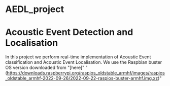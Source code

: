 # AEDL_project
# Acoustic Event Detection and Localisation
In this project we perform real-time implementation of Acoustic Event classification and Acoustic Event Localisation.
We use the Raspbian buster OS version downloaded from "[here]" "(https://downloads.raspberrypi.org/raspios_oldstable_armhf/images/raspios_oldstable_armhf-2022-09-26/2022-09-22-raspios-buster-armhf.img.xz)"
